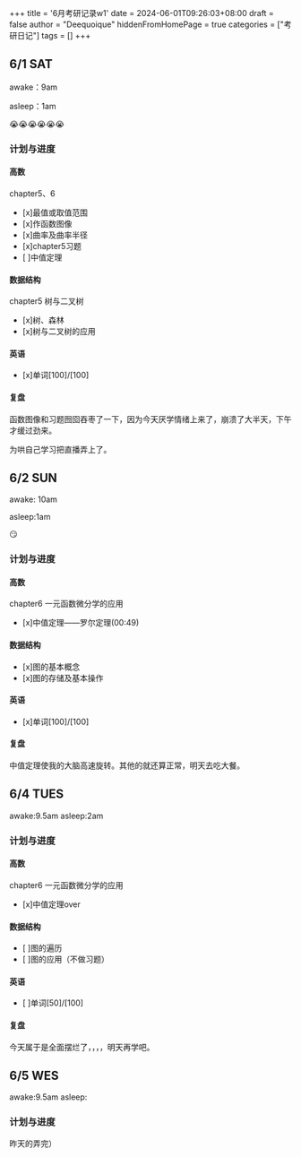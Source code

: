 +++
title = '6月考研记录w1'
date = 2024-06-01T09:26:03+08:00
draft = false
author = "Deequoique"
hiddenFromHomePage = true
categories = ["考研日记"]
tags = []
+++

## 6/1 SAT
awake：9am

asleep：1am

:sob::sob::sob::sob::sob::sob:
### 计划与进度

#### 高数
chapter5、6
- [x]最值或取值范围 
- [x]作函数图像
- [x]曲率及曲率半径
- [x]chapter5习题
- [ ]中值定理
#### 数据结构
chapter5 树与二叉树
- [x]树、森林
- [x]树与二叉树的应用
#### 英语
- [x]单词[100]/[100]
#### 复盘
函数图像和习题囫囵吞枣了一下，因为今天厌学情绪上来了，崩溃了大半天，下午才缓过劲来。

为哄自己学习把直播弄上了。

## 6/2 SUN
awake: 10am

asleep:1am

:smirk:
### 计划与进度

#### 高数
chapter6 一元函数微分学的应用
- [x]中值定理——罗尔定理(00:49)
#### 数据结构
- [x]图的基本概念
- [x]图的存储及基本操作
#### 英语
- [x]单词[100]/[100]
#### 复盘
中值定理使我的大脑高速旋转。其他的就还算正常，明天去吃大餐。

## 6/4 TUES
awake:9.5am
asleep:2am

### 计划与进度

#### 高数
chapter6 一元函数微分学的应用
- [x]中值定理over
#### 数据结构
- [ ]图的遍历
- [ ]图的应用（不做习题）
#### 英语
- [ ]单词[50]/[100]
#### 复盘
今天属于是全面摆烂了，，，，明天再学吧。

## 6/5 WES
awake:9.5am
asleep:

### 计划与进度
昨天的弄完）
